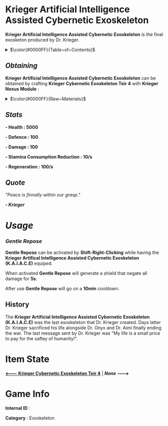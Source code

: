 # Krieger Artificial Intelligence Assisted Cybernetic Exoskeleton

**Krieger Artificial Intelligence Assisted Cybernetic Exoskeleton** is the final exosketon produced by Dr. Krieger. 

<details><summary>$\color{#0000FF}{Table~of~Contents}$</a></summary>

 1.  [Obtaining](#obtaining)

</details>


## $Obtaining$

**Krieger Artificial Intelligence Assisted Cybernetic Exoskeleton** can be obtained by crafting **Krieger Cybernetic Exoskeleton Teir 4** with **Krieger Nexus Module** : 

<details><summary>$\color{#0000FF}{Raw~Materials}$</a></summary>
 
 ${1. [**Krieger Cybernetic Exoskeleton Teir 4**](https://github.com/Nox-Erebos/LoneMartian/blob/main/Game%20Items/Armor/Krieger%20Cybernetic%20Exoskeleton%20Teir%204.md)}$

 2. $[**Krieger Nexus Module**](https://github.com/Nox-Erebos/LoneMartian/blob/main/Game%20Items/Upgrade%20Modules/Krieger%20Nexus%20Module%20(K.N.M).md)$
 
</details>

## $Stats$

**- Health : 5000**

**- Defence : 100**

**- Damage : 100**

**- Stamina Consumption Reduction : 10/s**

**- Regeneration : 100/s**

## $Quote$

*"Peace is finnally within our grasp."*

***- Krieger***

# $Usage$

### ${Gentle~Repose}$

**Gentle Repose** can be activated by **Shift-Right-Clicking** while having the **Krieger Artifical Intelligence Assisted Cybernetic Exoskeleton (K.A.I.A.C.E)** equiped.

When activated **Gentle Repose** will generate a shield that negate all damage for **5s**.

After use **Gentle Repose** will go on a **10min** cooldown.

## History 

The **Krieger Artificial Intelligence Assisted Cybernetic Exoskeleton (K.A.I.A.C.E)** was the last exoskeleton that Dr. Krieger created. Days latter Dr. Krieger sacrificed his life alongside Dr. Onyx and Dr. Aimi finally ending the war. The last message sent by Dr. Krieger was "My life is a small price to pay for the saftey of humanity!".

# Item State

[**<--- Krieger Cybernetic Exoskeleton Teir 4**](https://github.com/AlphaMC0/Lone-Martian/blob/main/Armor/Krieger%20Cybernetic%20Exoskeleton%20Teir%204.md) | ***None --->***

# Game Info

**Internal ID** : 

**Category** : Exoskeleton
